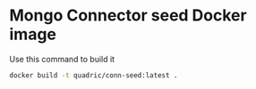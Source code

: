 # Mongo Connector seed Docker image

Use this command to build it

```bash
docker build -t quadric/conn-seed:latest .
```
